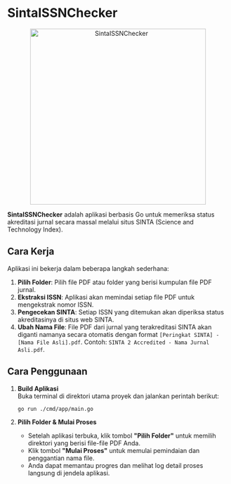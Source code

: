 # SintaISSNChecker

<p align="center">
<img src="https://github.com/user-attachments/assets/c2df2bfb-5032-469c-89f6-2821deb58a2b" alt="SintaISSNChecker" width="400">
</p>

**SintaISSNChecker** adalah aplikasi berbasis Go untuk memeriksa status akreditasi jurnal secara massal melalui situs SINTA (Science and Technology Index).

## Cara Kerja

Aplikasi ini bekerja dalam beberapa langkah sederhana:

1.  **Pilih Folder**: Pilih file PDF atau folder yang berisi kumpulan file PDF jurnal.
2.  **Ekstraksi ISSN**: Aplikasi akan memindai setiap file PDF untuk mengekstrak nomor ISSN.
3.  **Pengecekan SINTA**: Setiap ISSN yang ditemukan akan diperiksa status akreditasinya di situs web SINTA.
4.  **Ubah Nama File**: File PDF dari jurnal yang terakreditasi SINTA akan diganti namanya secara otomatis dengan format `[Peringkat SINTA] - [Nama File Asli].pdf`. Contoh: `SINTA 2 Accredited - Nama Jurnal Asli.pdf`.

## Cara Penggunaan

1. **Build Aplikasi**
   <br>Buka terminal di direktori utama proyek dan jalankan perintah berikut:
   ```bash
   go run ./cmd/app/main.go
   ```

2. **Pilih Folder & Mulai Proses**
   - Setelah aplikasi terbuka, klik tombol **"Pilih Folder"** untuk memilih direktori yang berisi file-file PDF Anda.
   - Klik tombol **"Mulai Proses"** untuk memulai pemindaian dan penggantian nama file.
   - Anda dapat memantau progres dan melihat log detail proses langsung di jendela aplikasi.
